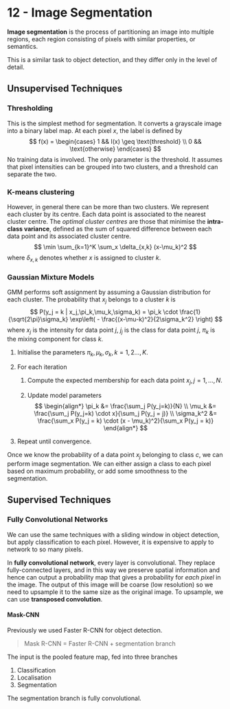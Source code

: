 # 12 - Image Segmentation

**Image segmentation** is the process of partitioning an image into multiple regions, each region consisting of pixels with similar properties, or semantics.

This is a similar task to object detection, and they differ only in the level of detail.

## Unsupervised Techniques

### Thresholding

This is the simplest method for segmentation. It converts a grayscale image into a binary label map. At each pixel $x$, the label is defined by
$$
f(x) =
\begin{cases}
1 && I(x) \geq \text{threshold} \\
0 && \text{otherwise}
\end{cases}
$$
No training data is involved. The only parameter is the threshold. It assumes that pixel intensities can be grouped into two clusters, and a threshold can separate the two.

### K-means clustering

However, in general there can be more than two clusters. We represent each cluster by its centre. Each data point is associated to the nearest cluster centre. The *optimal cluster centres* are those that minimise the **intra-class variance**, defined as the sum of squared difference between each data point and its associated cluster centre.
$$
\min \sum_{k=1}^K \sum_x \delta_{x,k} (x-\mu_k)^2
$$
where $\delta_{x,k}$ denotes whether $x$ is assigned to cluster $k$.

### Gaussian Mixture Models

GMM performs soft assignment by assuming a Gaussian distribution for each cluster. The probability that $x_j$ belongs to a cluster $k$ is
$$
P(y_j = k | x_j,\pi_k,\mu_k,\sigma_k) = \pi_k \cdot \frac{1}{\sqrt{2\pi}\sigma_k} \exp\left( - \frac{(x-\mu-k)^2}{2\sigma_k^2} \right)
$$
where $x_j$ is the intensity for data point $j$, $j_j$ is the class for data point $j$, $\pi_k$ is the mixing component for class $k$.

1. Initialise the parameters $\pi_k, \mu_k, \sigma_k, k = 1,2...,K$.

2. For each iteration 

   1. Compute the expected membership for each data point $x_j, j = 1,...,N$.

   2. Update model parameters
      $$
      \begin{align*}
      \pi_k &= \frac{\sum_j P(y_j=k)}{N} \\
      \mu_k &= \frac{\sum_j P(y_j=k) \cdot x}{\sum_j P(y_j = j)} \\
      \sigma_k^2 &= \frac{\sum_x P(y_j = k) \cdot (x - \mu_k)^2}{\sum_x P(y_j = k)}
      \end{align*}
      $$

3. Repeat until convergence.

Once we know the probability of a data point $x_j$ belonging to class $c$, we can perform image segmentation. We can either assign a class to each pixel based on maximum probability, or add some smoothness to the segmentation.

## Supervised Techniques

### Fully Convolutional Networks

We can use the same techniques with a sliding window in object detection, but apply classification to each pixel. However, it is expensive to apply to network to so many pixels. 

In **fully convolutional network**, every layer is convolutional. They replace fully-connected layers, and in this way we preserve spatial information and hence can output a probability map that gives a probability for *each pixel* in the image. The output of this image will be coarse (low resolution) so we need to upsample it to the same size as the original image. To upsample, we can use **transposed convolution**.

#### Mask-CNN

Previously we used Faster R-CNN for object detection.

> Mask R-CNN = Faster R-CNN + segmentation branch

The input is the pooled feature map, fed into three branches

1. Classification
2. Localisation
3. Segmentation

The segmentation branch is fully convolutional.